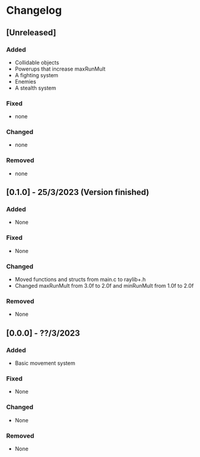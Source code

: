 # Changelog

## [Unreleased]

### Added

- Collidable objects
- Powerups that increase maxRunMult
- A fighting system
- Enemies
- A stealth system

### Fixed

- none

### Changed

- none

### Removed

- none

## [0.1.0] - 25/3/2023 (Version finished)

### Added

- None

### Fixed

- None

### Changed

- Moved functions and structs from main.c to raylib+.h
- Changed maxRunMult from 3.0f to 2.0f and minRunMult from 1.0f to 2.0f

### Removed

- None

## [0.0.0] - ??/3/2023

### Added

- Basic movement system

### Fixed

- None

### Changed

- None

### Removed

- None
